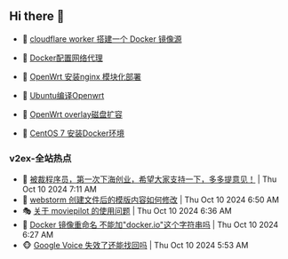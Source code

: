 ## Hi there 👋

<!--
**dkyg666/dkyg666** is a ✨ _special_ ✨ repository because its `README.md` (this file) appears on your GitHub profile.

Here are some ideas to get you started:

- 🔭 I’m currently working on ...
- 🌱 I’m currently learning ...
- 👯 I’m looking to collaborate on ...
- 🤔 I’m looking for help with ...
- 💬 Ask me about ...
- 📫 How to reach me: ...
- 😄 Pronouns: ...
- ⚡ Fun fact: ...
-->

<!-- BLOG-POST-LIST:START -->
- 🦩 [cloudflare worker 搭建一个 Docker 镜像源](http://blog.1996099.xyz/archives/cloudflare-worker-da-jian-yi-ge-docker-jing-xiang-zhan) 

- 🚦 [Docker配置网络代理](http://blog.1996099.xyz/archives/dockerpei-zhi-wang-luo-dai-li) 

- 🫶 [OpenWrt 安装nginx 模块化部署](http://blog.1996099.xyz/archives/openwrt-an-zhuang-nginx-mo-kuai-hua-bu-shu) 

- 🦄 [Ubuntu编译Openwrt](http://blog.1996099.xyz/archives/ubuntuzi-bian-yi-openwrt) 

- 🐻 [OpenWrt overlay磁盘扩容](http://blog.1996099.xyz/archives/openwrt-overlay) 

- 🤖 [CentOS 7 安装Docker环境](http://blog.1996099.xyz/archives/centos-docker) 
<!-- BLOG-POST-LIST:END -->

### v2ex-全站热点
<!-- v2ex:START -->
- 🥸 [被裁程序员，第一次下海创业，希望大家支持一下，多多提意见！](https://www.v2ex.com/t/1078899#reply0) | Thu Oct 10 2024 7:11 AM
- 🤗 [webstorm 创建文件后的模版内容如何修改](https://www.v2ex.com/t/1078888#reply6) | Thu Oct 10 2024 6:50 AM
- 🎭 [关于 moviepilot 的使用问题](https://www.v2ex.com/t/1078878#reply1) | Thu Oct 10 2024 6:36 AM
- 🥷 [Docker 镜像重命名 不能加&quot;docker.io&quot;这个字符串吗](https://www.v2ex.com/t/1078874#reply3) | Thu Oct 10 2024 6:27 AM
- 🐵 [Google Voice 失效了还能找回吗](https://www.v2ex.com/t/1078858#reply6) | Thu Oct 10 2024 5:53 AM<!-- v2ex:END -->

